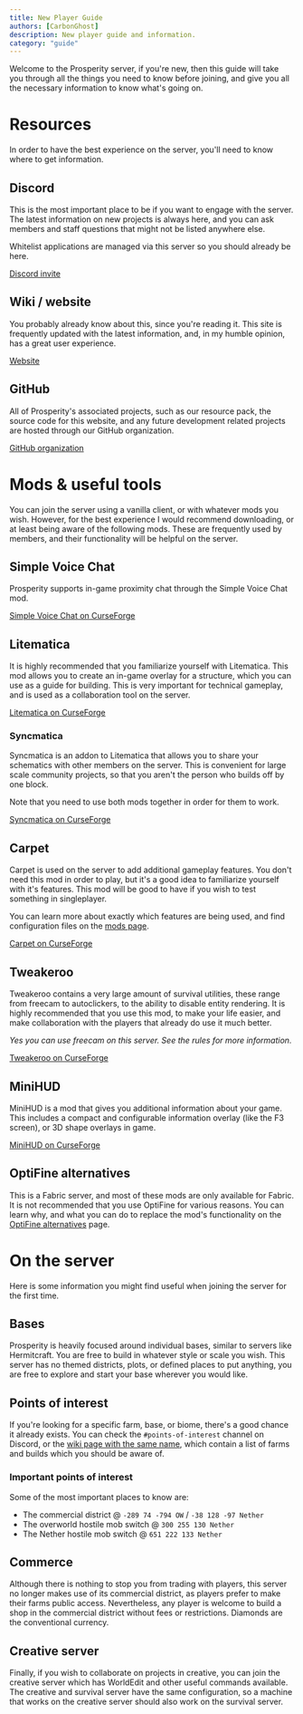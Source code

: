 ```yaml
---
title: New Player Guide
authors: [CarbonGhost]
description: New player guide and information.
category: "guide"
---
```


Welcome to the Prosperity server, if you're new, then this guide will take you through all the things you need to know before joining, and give you all the necessary information to know what's going on.

# Resources

In order to have the best experience on the server, you'll need to know where to get information.

## Discord

This is the most important place to be if you want to engage with the server. The latest information on new projects is always here, and you can ask members and staff questions that might not be listed anywhere else.

Whitelist applications are managed via this server so you should already be here.

[Discord invite](https://discord.gg/hfTxZ4XxYj)

## Wiki / website

You probably already know about this, since you're reading it. This site is frequently updated with the latest information, and, in my humble opinion, has a great user experience.

[Website](https://prosperity.vercel.app/)

## GitHub

All of Prosperity's associated projects, such as our resource pack, the source code for this website, and any future development related projects are hosted through our GitHub organization.

[GitHub organization](https://github.com/ProsperityMC)

# Mods & useful tools

You can join the server using a vanilla client, or with whatever mods you wish. However, for the best experience I would recommend downloading, or at least being aware of the following mods. These are frequently used by members, and their functionality will be helpful on the server.

## Simple Voice Chat

Prosperity supports in-game proximity chat through the Simple Voice Chat mod.

[Simple Voice Chat on CurseForge](https://www.curseforge.com/minecraft/mc-mods/simple-voice-chat/files)

## Litematica

It is highly recommended that you familiarize yourself with Litematica. This mod allows you to create an in-game overlay for a structure, which you can use as a guide for building. This is very important for technical gameplay, and is used as a collaboration tool on the server.

[Litematica on CurseForge](https://www.curseforge.com/minecraft/mc-mods/litematica/files)

### Syncmatica

Syncmatica is an addon to Litematica that allows you to share your schematics with other members on the server. This is convenient for large scale community projects, so that you aren't the person who builds off by one block.

Note that you need to use both mods together in order for them to work.

[Syncmatica on CurseForge](https://www.curseforge.com/minecraft/mc-mods/syncmatica/files)

## Carpet

Carpet is used on the server to add additional gameplay features. You don't need this mod in order to play, but it's a good idea to familiarize yourself with it's features. This mod will be good to have if you wish to test something in singleplayer.

You can learn more about exactly which features are being used, and find configuration files on the [mods page](/wiki/tweaks-and-changes).

[Carpet on CurseForge](https://www.curseforge.com/minecraft/mc-mods/carpet/files)

## Tweakeroo

Tweakeroo contains a very large amount of survival utilities, these range from freecam to autoclickers, to the ability to disable entity rendering. It is highly recommended that you use this mod, to make your life easier, and make collaboration with the players that already do use it much better.

_Yes you can use freecam on this server. See the rules for more information._

[Tweakeroo on CurseForge](https://www.curseforge.com/minecraft/mc-mods/tweakeroo/files)

## MiniHUD

MiniHUD is a mod that gives you additional information about your game. This includes a compact and configurable information overlay (like the F3 screen), or 3D shape overlays in game.

[MiniHUD on CurseForge](https://www.curseforge.com/minecraft/mc-mods/minihud/files)

## OptiFine alternatives

This is a Fabric server, and most of these mods are only available for Fabric. It is not recommended that you use OptiFine for various reasons. You can learn why, and what you can do to replace the mod's functionality on the [OptiFine alternatives](/wiki/optifine-alternatives) page.

# On the server

Here is some information you might find useful when joining the server for the first time.

## Bases

Prosperity is heavily focused around individual bases, similar to servers like Hermitcraft. You are free to build in whatever style or scale you wish. This server has no themed districts, plots, or defined places to put anything, you are free to explore and start your base wherever you would like.

## Points of interest

If you're looking for a specific farm, base, or biome, there's a good chance it already exists. You can check the `#points-of-interest` channel on Discord, or the [wiki page with the same name](/wiki/points-of-interest), which contain a list of farms and builds which you should be aware of.

### Important points of interest

Some of the most important places to know are:

- The commercial district @ `-289 74 -794 OW` / `-38 128 -97 Nether`
- The overworld hostile mob switch @ `300 255 130 Nether`
- The Nether hostile mob switch @ `651 222 133 Nether`

## Commerce

Although there is nothing to stop you from trading with players, this server no longer makes use of its commercial district, as players prefer to make their farms public access.
Nevertheless, any player is welcome to build a shop in the commercial district without fees or restrictions. Diamonds are the conventional currency.

## Creative server

Finally, if you wish to collaborate on projects in creative, you can join the creative server which has WorldEdit and other useful commands available. The creative and survival server have the same configuration, so a machine that works on the creative server should also work on the survival server.
